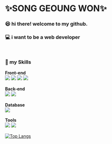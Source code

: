 :sparkles:SONG GEOUNG WON:sparkles:
=============
### :satisfied: hi there! welcome to my github.
### :computer: i want to be a web developer
<br>

### :muscle: my Skills
**Front-end**<br>
<img src="https://img.shields.io/badge/html5-E34F26?style=for-the-badge&logo=html5&logoColor=white">
<img src="https://img.shields.io/badge/css-1572B6?style=for-the-badge&logo=css3&logoColor=white">
<img src="https://img.shields.io/badge/javascript-F7DF1E?style=for-the-badge&logo=javascript&logoColor=black">
<img src="https://img.shields.io/badge/jquery-0769AD?style=for-the-badge&logo=jquery&logoColor=white">
<br><br>**Back-end**<br>
<img src="https://img.shields.io/badge/java-007396?style=for-the-badge&logo=java&logoColor=white">
<img src="https://img.shields.io/badge/spring-6DB33F?style=for-the-badge&logo=spring&logoColor=white">
<br><br>**Database**<br>
<img src="https://img.shields.io/badge/oracle-F80000?style=for-the-badge&logo=oracle&logoColor=white">
<br><br>**Tools**<br>
<img src="https://img.shields.io/badge/eclipse ide-2C2255?style=for-the-badge&logo=eclipseide&logoColor=white">
<img src="https://img.shields.io/badge/visual studio code-007ACC?style=for-the-badge&logo=visualstudiocode&logoColor=white">
<br><br>
[![Top Langs](https://github-readme-stats.vercel.app/api/top-langs/?username=songgeoungwon)](https://github.com/songgeoungwon/github-readme-stats)
